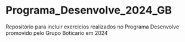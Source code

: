 # Programa_Desenvolve_2024_GB
Repositório para incluir exercicios realizados no Programa Desenvolve promovido pelo Grupo Boticario em 2024
